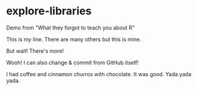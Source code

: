 # explore-libraries

Demo from "What they forgot to teach you about R"

This is my line. There are many others but this is mine. 

But wait! There's more!

Wooh! I can also change & commit from GitHub itself! 

I had coffee and cinnamon churros with chocolate. It was good. Yada yada yada.
